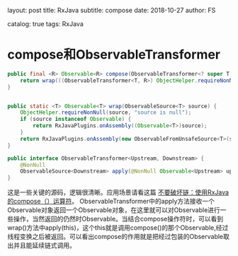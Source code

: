 layout:     post
title:     RxJava
subtitle:   compose
date:       2018-10-27
author:     FS

catalog: true
tags: RxJava

# compose和ObservableTransformer

```Java
public final <R> Observable<R> compose(ObservableTransformer<? super T, ? extends R> composer) {
    return wrap(((ObservableTransformer<T, R>) ObjectHelper.requireNonNull(composer, "composer is null")).apply(this)); //1
}


public static <T> Observable<T> wrap(ObservableSource<T> source) {
    ObjectHelper.requireNonNull(source, "source is null");
    if (source instanceof Observable) {
        return RxJavaPlugins.onAssembly((Observable<T>)source);
    }
    return RxJavaPlugins.onAssembly(new ObservableFromUnsafeSource<T>(source));
}

public interface ObservableTransformer<Upstream, Downstream> {
    @NonNull
    ObservableSource<Downstream> apply(@NonNull Observable<Upstream> upstream);
}

```
这是一些关键的源码，逻辑很清晰。应用场景请看这篇
[不要破坏链：使用RxJava的compose（）运算符](https://blog.danlew.net/2015/03/02/dont-break-the-chain/)。
ObservableTransformer中的apply方法接收一个Observable对象返回一个Observable对象，在这里就可以对Observable进行一些操作，当然返回的仍然时Observable。当结合compose操作符时，可以看到wrap()方法中apply(this)，这个this就是调用compose()的那个Observable,经过线程变换之后被返回。可以看出compose的作用就是把经过包装的Observable取出并且能延续链式调用。

